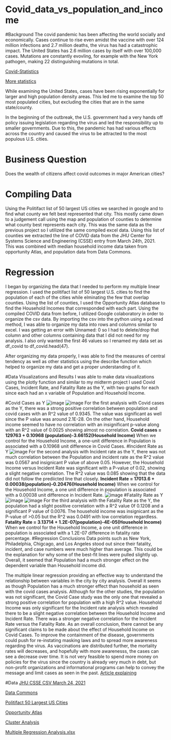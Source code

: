 # Covid_data_vs_population_and_income
#Background
The covid pandemic has been affecting the world socially and economically. Cases continue to rise even amidst the vaccine with over 124 million infections and 2.7 million deaths, the virus has had a catastrophic impact. The United States has 2.6 million cases by itself with over 100,000 cases. Mutations are constantly evovling, for example with the New York pathogen, making 22 distinguishing mutations in total.

[Covid-Statistics](https://www.medicalnewstoday.com/articles/live-updates-coronavirus-covid-19#1)

[More statistics](https://www.nature.com/articles/d41586-020-00502-w)

While examining the United States,  cases have been rising exponentially for larger and high population density areas. This led me to examine the top 50 most populated cities, but excluding the cities that are in the same state/county. 

In the beginning of the outbreak, the U.S. government had a very hands off policy issuing legislation regarding the virus and led the responsibility up to smaller governments. Due to this, the pandemic has had various effects across the country and caused the virus to be attracted to the most populous U.S. cities.

# Business Question
Does the wealth of citizens affect covid outcomes in major American cities?
# Compiling Data
Using the Politifact list of 50 largest US cities we searched in google and to find what county we felt best represented that city. This mostly came down to a judgement call using the map and population of counties to determine what county best represents each city. This was the same data as the previous project so I utilized the same compiled excel data.
Using this list of counties we extracted the line of COVID data from the JHU Center for Systems Science and Engineering (CSSE) entry from March 24th, 2021. This was combined with median household income data taken from opportunity Atlas, and population data from Data Commons.
# Regression
I began by organizing the data that I needed to perform my multiple linear regression. I used the politifact list of 50 largest U.S. cities to find the population of each of the cities while elminating the few that overlap counties. Using the list of counties, I used the Opportunity Atlas database to find the Household Incomes that corresponded with each part. Using the compiled COVID data from before, I utilized Google colaboratory in order to organize the csv data. By importing the csv into the python using a pd.read method, I was able to organize my data into rows and columns similar to excel. I was getting an error with Unnamed: 0 so I had to delete/drop that column and other columns containing data that I did not need for my analysis. I also only wanted the first 46 values so I renamed my data set as df_covid to df_covid.head(47).

After organizing my data properly, I was able to find the measures of central tendency as well as other statistics using the describe function which helped to organize my data and get a proper understanding of it.

#Data Visualizations and Results
I was able to make data visualizations using the plotly function and similar to my midterm project I used Covid Cases, Incident Rate, and Fatality Rate as the Y, with two graphs for each since each had an x variable of Population and Household Income. 

#Covid Cases as Y
![image](https://user-images.githubusercontent.com/78445017/114911429-fd278380-9dec-11eb-8941-1964550a0c5e.png)
![image](https://user-images.githubusercontent.com/78445017/114911460-07e21880-9ded-11eb-9811-4a39ebd5e8bd.png)
For the first analysis with Covid cases as the Y, there was a strong positive correlation between population and covid cases with an R^2 value of 0.9345. The value was significant as well since the P value was around 2.1E-28. On the other hand, Household income seemed to have no correlation with an insignificant p-value along with an R^2 value of 0.0025 showing almost no correlation. 
**Covid cases = 129763 + 0.10968 (population)-3.66152(Household Income)** 
When we control for the Household Income, a one-unit difference in Population is associated with a 0.10968 unit difference in Covid Cases.
#Incident Rate as Y
![image](https://user-images.githubusercontent.com/78445017/114911506-16303480-9ded-11eb-8ea9-c6b8f5d1d369.png)
For the second analysis with Incident rate as the Y, there was not much correlation between the Population and incident rate as the R^2 value was 0.0567 and insignicant P value of above 0.05. However, the Household Income versus Incident Rate was significant with a P-value of 0.02, showing a slight negative correlation. The R^2 value was 0.085 showing that the data did not follow the prediicted line that closely. 
**Incident Rate = 17013.6 + 0.00038(population)-0.20476(Household Income)**
When we control for the Household Income, a one unit difference in population is associated with a 0.00038 unit difference in Incident Rate. 
![image](https://user-images.githubusercontent.com/78445017/114911532-1c261580-9ded-11eb-93d5-0d33031d75c8.png)
#Fatality Rate as Y
![image](https://user-images.githubusercontent.com/78445017/114911590-2a743180-9ded-11eb-98ce-267bb4287ce7.png)
![image](https://user-images.githubusercontent.com/78445017/114911619-3233d600-9ded-11eb-89bd-baee61a6faec.png)
For the third analysis with the Fatality Rate as the Y, the population had a slight positive correlation with a R^2 value 0f 0.1208 and a significant P value of 0.0076. The household income was insignicant as the P-value of >0.05 but the R^2 was 0.0491 with low correlation regardless.
**Fatality Rate = 3.13714 + 1.2E-07(population)-4E-05(Household Income)**
When we control for the Household Income, a one unit difference in population is associated with a 1.2E-07 difference in fatality rate percentage.
#Regression Conclusions 
Data points such as New York, Philadelphia, Chigcago, and Los Angeles stood out since their fatality, incident, and case numbers were much higher than average. This could be the explanation for why some of the best-fit lines were pulled slightly up. Overall, it seemed that Population had a much stronger effect on the dependent variable than Household income did. 

The multiple linear regression providing an effective way to understand the relationship between variables in the city by city analysis. Overall it seems as though Population has a much stronger effect than household as seen with the covid cases analysis. Although for the other studies, the population was not significant, the Covid Case study was the only one that revealed a strong positive correlation for population with a high R^2 value. Household Income was only significant for the Incident rate analysis which revealed there to be a slight negative correlation between the Household Income and Incident Rate. There was a stronger negative correlation for the Incident Rate versus the Fatality Rate. As an overall conclusion, there cannot be any significant claims to be made about the effect of Household Income on Covid Cases. To improve the containment of the disease, governments could push for re-instating masking laws and to spread more awareness regarding the virus. As vaccinations are distributed further, the mortality rates will decreases, and hopefully with more awarenesss, the cases can see a decrease over time. It is not very feasible to spend more money on policies for the virus since the country is already very much in debt, but non-profit organizations and informational programs can help to convey the message and limit cases as seen in the past. [Article explaining](https://www.brookings.edu/blog/up-front/2020/03/25/where-is-the-u-s-government-getting-all-the-money-its-spending-in-the-coronavirus-crisis/)

#Data 
[JHU CSSE CSV March 24, 2021](https://github.com/CSSEGISandData/COVID-19/blob/master/csse_covid_19_data/csse_covid_19_daily_reports_us/03-24-2021.csv)

[Data Commons](https://datacommons.org/place/geoId/06037)

[Politifact 50 Largest US Cities](https://www.politifact.com/largestcities/)

[Opportunity Atlas](https://www.opportunityatlas.org/)

[Cluster Analysis](https://github.com/cmclane1/Covid-in-Americas-Largest-Cities/blob/main/Covid_Cities_Cluster.xlsx)

[Multiple Regression Analysis.xlsx](https://github.com/cmclane1/Covid-in-Americas-Largest-Cities/files/6218152/Multiple.Regression.Analysis.xlsx)



